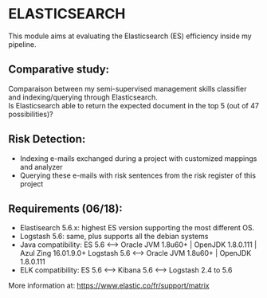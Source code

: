 # ELASTICSEARCH
This module aims at evaluating the Elasticsearch (ES) efficiency inside my pipeline.
## Comparative study: 
Comparaison between my semi-supervised management skills classifier and indexing/querying through Elasticsearch.   
Is Elasticsearch able to return the expected document in the top 5 (out of 47 possibilities)?
## Risk Detection:
* Indexing e-mails exchanged during a project with customized mappings and analyzer 
* Querying these e-mails with risk sentences from the risk register of this project
## Requirements (06/18):
* Elastisearch 5.6.x: highest ES version supporting the most different OS.
* Logstash 5.6: same, plus supports all the debian systems
* Java compatibility: 
ES 5.6 <--> Oracle JVM 1.8u60+ | OpenJDK 1.8.0.111 | Azul Zing 16.01.9.0+
Logstash 5.6 <-->  Oracle JVM 1.8u60+ | OpenJDK 1.8.0.111 
* ELK compatibility:
ES 5.6 <--> Kibana 5.6 <--> Logstash 2.4 to 5.6

More information at: https://www.elastic.co/fr/support/matrix 
